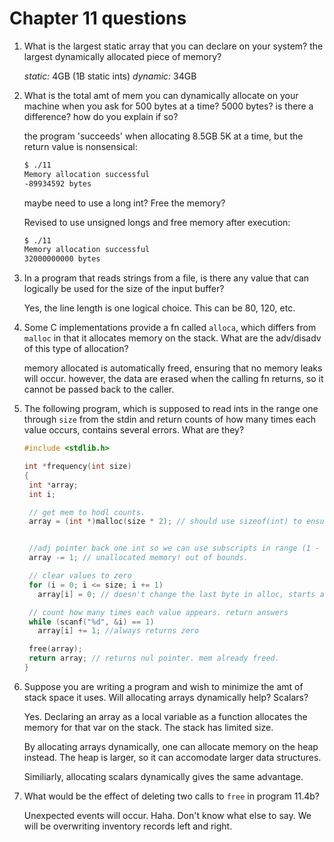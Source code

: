 # Chapter 11 questions

1. What is the largest static array that you can declare on your system? the
   largest dynamically allocated piece of memory?

   *static:* 4GB (1B static ints)
   *dynamic:* 34GB

1. What is the total amt of mem you can dynamically allocate on your machine
   when you ask for 500 bytes at a time? 5000 bytes? is there a difference? how
   do you explain if so?

   the program 'succeeds' when allocating 8.5GB 5K at a time, but the return
   value is nonsensical:

   ```sh
   $ ./11
   Memory allocation successful
   -89934592 bytes
   ```

   maybe need to use a long int? Free the memory?

   Revised to use unsigned longs and free memory after execution:

   ```sh
   $ ./11
   Memory allocation successful
   32000000000 bytes
   ```

1. In a program that reads strings from a file, is there any value that can
   logically be used for the size of the input buffer?

   Yes, the line length is one logical choice. This can be 80, 120, etc.

1. Some C implementations provide a fn called `alloca`, which differs from
   `malloc` in that it allocates memory on the stack. What are the adv/disadv of
   this type of allocation?

   memory allocated is automatically freed, ensuring that no memory leaks will
   occur. however, the data are erased when the calling fn returns, so it cannot
   be passed back to the caller.

1. The following program, which is supposed to read ints in the range one
   through `size` from the stdin and return counts of how many times each value
   occurs, contains several errors. What are they?

   ```c
   #include <stdlib.h>

   int *frequency(int size)
   {
    int *array;
    int i;

    // get mem to hodl counts.
    array = (int *)malloc(size * 2); // should use sizeof(int) to ensure portability


    //adj pointer back one int so we can use subscripts in range (1 - size)
    array -= 1; // unallocated memory! out of bounds.

    // clear values to zero
    for (i = 0; i <= size; i += 1)
      array[i] = 0; // doesn't change the last byte in alloc, starts at -1

    // count how many times each value appears. return answers
    while (scanf("%d", &i) == 1)
      array[i] += 1; //always returns zero

    free(array);
    return array; // returns nul pointer. mem already freed.
   }
   ```

1. Suppose you are writing a program and wish to minimize the amt of stack space
   it uses. Will allocating arrays dynamically help? Scalars?

   Yes. Declaring an array as a local variable as a function allocates the
   memory for that var on the stack. The stack has limited size.

   By allocating arrays dynamically, one can allocate memory on the heap
   instead. The heap is larger, so it can accomodate larger data structures.

   Similiarly, allocating scalars dynamically gives the same advantage.

1. What would be the effect of deleting two calls to `free` in program 11.4b?

   Unexpected events will occur. Haha. Don't know what else to say. We will be
   overwriting inventory records left and right.
